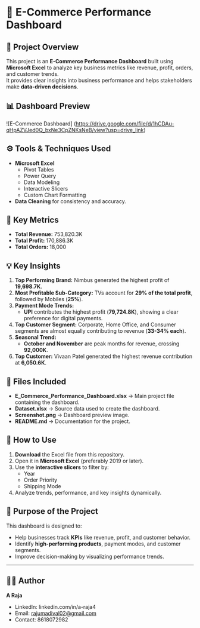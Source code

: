 # 🛒 E-Commerce Performance Dashboard

## 📌 Project Overview
This project is an **E-Commerce Performance Dashboard** built using **Microsoft Excel** to analyze key business metrics like revenue, profit, orders, and customer trends.  
It provides clear insights into business performance and helps stakeholders make **data-driven decisions**.

## 📊 Dashboard Preview
![E-Commerce Dashboard] (https://drive.google.com/file/d/1hCDAu-qHpAZVJed0Q_bxNe3CpZNKsNeB/view?usp=drive_link)

## ⚙️ Tools & Techniques Used
- **Microsoft Excel**
  - Pivot Tables
  - Power Query
  - Data Modeling
  - Interactive Slicers
  - Custom Chart Formatting
- **Data Cleaning** for consistency and accuracy.

## 🔑 Key Metrics
- **Total Revenue:** 753,820.3K  
- **Total Profit:** 170,886.3K  
- **Total Orders:** 18,000  

## 💡 Key Insights
1. **Top Performing Brand:** Nimbus generated the highest profit of **19,698.7K**.  
2. **Most Profitable Sub-Category:** TVs account for **29% of the total profit**, followed by Mobiles (**25%**).  
3. **Payment Mode Trends:**
   - **UPI** contributes the highest profit (**79,724.8K**), showing a clear preference for digital payments.
4. **Top Customer Segment:** Corporate, Home Office, and Consumer segments are almost equally contributing to revenue (**33-34% each**).
5. **Seasonal Trend:**
   - **October and November** are peak months for revenue, crossing **92,000K**.
6. **Top Customer:** Vivaan Patel generated the highest revenue contribution at **6,050.6K**.

## 📂 Files Included
- **E_Commerce_Performance_Dashboard.xlsx** → Main project file containing the dashboard.
- **Dataset.xlsx** → Source data used to create the dashboard.
- **Screenshot.png** → Dashboard preview image.
- **README.md** → Documentation for the project.

## 📝 How to Use
1. **Download** the Excel file from this repository.
2. Open it in **Microsoft Excel** (preferably 2019 or later).
3. Use the **interactive slicers** to filter by:
   - Year
   - Order Priority
   - Shipping Mode
4. Analyze trends, performance, and key insights dynamically.

## 🎯 Purpose of the Project
This dashboard is designed to:
- Help businesses track **KPIs** like revenue, profit, and customer behavior.
- Identify **high-performing products**, payment modes, and customer segments.
- Improve decision-making by visualizing performance trends.

---

## 👨‍💻 Author
**A Raja**  
- LinkedIn: linkedin.com/in/a-raja4
- Email: rajumadival02@gmail.com
- Contact: 8618072982
